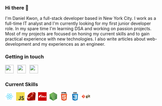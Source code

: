 ### Hi there 👋

I'm Daniel Kwon, a full-stack developer based in New York City. I work as a full-time IT analyst and I'm currently looking for my first junior developer role. In my spare time I'm learning DSA and working on passion projects. Most of my projects are focused on honing my current skills and to gain practical experience with new technologies. I also write articles about web-development and my experiences as an engineer.

### Getting in touch
<a href="https://www.linkedin.com/in/danielkwon89/"><img height="28" width="28" src="https://cdn.jsdelivr.net/npm/simple-icons@v4/icons/linkedin.svg" /></a>&nbsp;&nbsp;&nbsp;<a href="https://twitter.com/dwonkaniel"><img height="28" width="28" src="https://cdn.jsdelivr.net/npm/simple-icons@v4/icons/twitter.svg" /></a>&nbsp;&nbsp;&nbsp;<a href="https://daniel-kwon.medium.com/"><img height="28" width="28" src="https://cdn.jsdelivr.net/npm/simple-icons@v4/icons/medium.svg" /></a>

### Current Skills
<img height="28" width="28" src="https://raw.githubusercontent.com/github/explore/80688e429a7d4ef2fca1e82350fe8e3517d3494d/topics/react/react.png" />&nbsp;&nbsp;<img height="28" width="28" src="https://raw.githubusercontent.com/github/explore/80688e429a7d4ef2fca1e82350fe8e3517d3494d/topics/javascript/javascript.png" />&nbsp;&nbsp;<img height="28" width="28" src="https://raw.githubusercontent.com/github/explore/80688e429a7d4ef2fca1e82350fe8e3517d3494d/topics/ruby/ruby.png" />&nbsp;&nbsp;<img height="28" width="28" src="https://raw.githubusercontent.com/github/explore/80688e429a7d4ef2fca1e82350fe8e3517d3494d/topics/rails/rails.png" />&nbsp;&nbsp;<img height="28" width="28" src="https://raw.githubusercontent.com/github/explore/80688e429a7d4ef2fca1e82350fe8e3517d3494d/topics/nodejs/nodejs.png" />&nbsp;&nbsp;<img height="28" width="28" src="https://raw.githubusercontent.com/github/explore/80688e429a7d4ef2fca1e82350fe8e3517d3494d/topics/html/html.png" />&nbsp;&nbsp;<img height="28" width="28" src="https://raw.githubusercontent.com/github/explore/80688e429a7d4ef2fca1e82350fe8e3517d3494d/topics/css/css.png" />&nbsp;&nbsp;<img height="28" width="28" src="https://raw.githubusercontent.com/github/explore/80688e429a7d4ef2fca1e82350fe8e3517d3494d/topics/git/git.png" /> 
